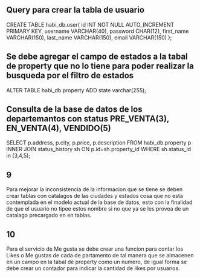 ## Query para crear la tabla de usuario

 CREATE TABLE habi_db.user(
    id INT NOT NULL AUTO_INCREMENT PRIMARY KEY,
    username VARCHAR(40),
    password CHAR(12),
    first_name VARCHAR(150),
    last_name VARCHAR(150),
    email VARCHAR(150)
 );

## Se debe agregar el campo de estados a la tabal de property que no lo tiene para poder realizar la busqueda por el filtro de estados

ALTER TABLE habi_db.property
ADD state varchar(255);

## Consulta de la base de datos de los departemantos con status PRE_VENTA(3), EN_VENTA(4), VENDIDO(5)

SELECT p.address,
       p.city,
       p.price,
       p.description
                   FROM habi_db.property p 
                   INNER JOIN status_history sh 
                   ON p.id=sh.property_id 
                        WHERE sh.status_id in (3,4,5);
## 9

Para mejorar la inconsistencia de la informacion que se tiene se deben crear tablas con catalagos de las ciudades y estados cosa que no esta contemplada en el modelo actual de la base de datos, esto con la finalidad de que el usuario no tipee estos nombre si no que ya se les provea de un catalago precargado en en tablas.

## 10 
Para el servicio de Me gusta se debe crear una funcion para contar los Likes o Me gustas de cada de partamento de tal manera que se almacenen en un campo en la tabal de property como un numero, de igual forma se debe crear un contador para indicar la cantidad de likes por usuarios.

